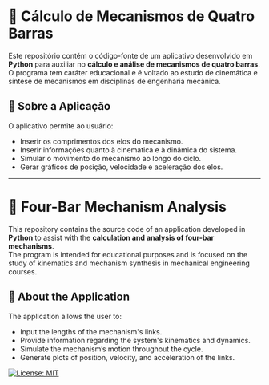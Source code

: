 # 🔧 Cálculo de Mecanismos de Quatro Barras

Este repositório contém o código-fonte de um aplicativo desenvolvido em **Python** para auxiliar no **cálculo e análise de mecanismos de quatro barras**.   
O programa tem caráter educacional e é voltado ao estudo de cinemática e síntese de mecanismos em disciplinas de engenharia mecânica.

## 📐 Sobre a Aplicação

O aplicativo permite ao usuário:

- Inserir os comprimentos dos elos do mecanismo.
- Inserir informações quanto à cinematica e à dinâmica do sistema. 
- Simular o movimento do mecanismo ao longo do ciclo.
- Gerar gráficos de posição, velocidade e aceleração dos elos.


--------------------------------------------------------------------------------------------------------

# 🔧 Four-Bar Mechanism Analysis

This repository contains the source code of an application developed in **Python** to assist with the **calculation and analysis of four-bar mechanisms**.  
The program is intended for educational purposes and is focused on the study of kinematics and mechanism synthesis in mechanical engineering courses.

## 📐 About the Application

The application allows the user to:

- Input the lengths of the mechanism's links.
- Provide information regarding the system's kinematics and dynamics.
- Simulate the mechanism’s motion throughout the cycle.
- Generate plots of position, velocity, and acceleration of the links.


[![License: MIT](https://img.shields.io/badge/License-MIT-blue.svg)](LICENSE)
